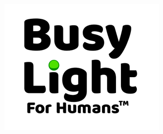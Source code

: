 ![BusyLight Project Logo][0]




[0]: https://github.com/JnyJny/busylight/blob/master/docs/BusyLightLogo.png
